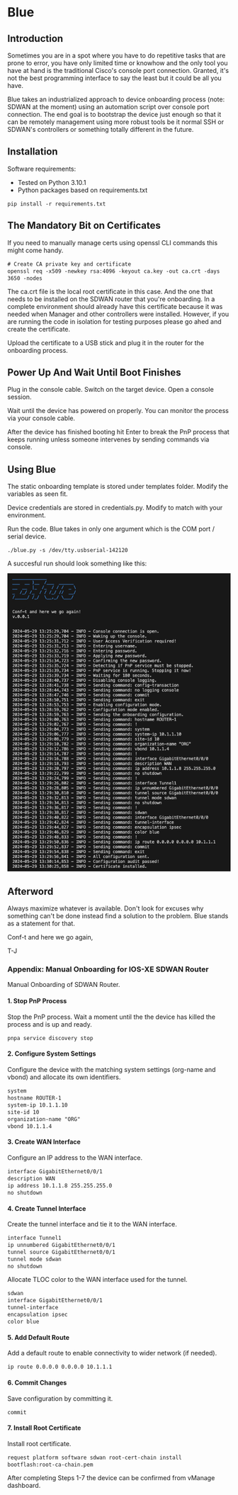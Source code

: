 # Blue

## Introduction

Sometimes you are in a spot where you have to do repetitive tasks that are prone to error, you have only limited time or knowhow and the only tool you have at hand is the traditional Cisco's console port connection. Granted, it's not the best programming interface to say the least but it could be all you have. 

Blue takes an industrialized approach to device onboarding process (note: SDWAN at the moment) using an automation script over console port connection. The end goal is to bootstrap the device just enough so that it can be remotely management using more robust tools be it normal SSH or SDWAN's controllers or something totally different in the future. 

## Installation

Software requirements:
- Tested on Python 3.10.1
- Python packages based on requirements.txt

`````
pip install -r requirements.txt
`````

## The Mandatory Bit on Certificates

If you need to manually manage certs using openssl CLI commands this might come handy.

````
# Create CA private key and certificate
openssl req -x509 -newkey rsa:4096 -keyout ca.key -out ca.crt -days 3650 -nodes
````

The ca.crt file is the local root certificate in this case. And the one that needs to be installed on the SDWAN router that you're onboarding. In a complete environment should already have this certificate because it was needed when Manager and other controllers were installed. However, if you are running the code in isolation for testing purposes please go ahed and create the certificate. 

Upload the certificate to a USB stick and plug it in the router for the onboarding process.

## Power Up And Wait Until Boot Finishes

Plug in the console cable. Switch on the target device. Open a console session.

Wait until the device has powered on properly. You can monitor the process via your console cable. 

After the device has finished booting hit Enter to break the PnP process that keeps running unless someone intervenes by sending commands via console. 

## Using Blue

The static onboarding template is stored under templates folder. Modify the variables as seen fit. 

Device credentials are stored in credentials.py. Modify to match with your environment. 

Run the code. Blue takes in only one argument which is the COM port / serial device.

````
./blue.py -s /dev/tty.usbserial-142120
````

A succesful run should look something like this:

![sample run](./sample-run.png)

## Afterword

Always maximize whatever is available. Don't look for excuses why something can't be done instead find a solution to the problem. Blue stands as a statement for that. 

Conf-t and here we go again,

T-J

### Appendix: Manual Onboarding for IOS-XE SDWAN Router

Manual Onboarding of SDWAN Router.

#### 1. Stop PnP Process

Stop the PnP process. Wait a moment until the the device has killed the process and is up and ready. 

```
pnpa service discovery stop
```

#### 2. Configure System Settings

Configure the device with the matching system settings (org-name and vbond) and allocate its own identifiers. 

```
system
hostname ROUTER-1
system-ip 10.1.1.10
site-id 10
organization-name "ORG"
vbond 10.1.1.4
```

#### 3. Create WAN Interface 

Configure an IP address to the WAN interface. 

```
interface GigabitEthernet0/0/1
description WAN
ip address 10.1.1.8 255.255.255.0
no shutdown
```

#### 4. Create Tunnel Interface

Create the tunnel interface and tie it to the WAN interface.

```
interface Tunnel1
ip unnumbered GigabitEthernet0/0/1
tunnel source GigabitEthernet0/0/1
tunnel mode sdwan
no shutdown
```

Allocate TLOC color to the WAN interface used for the tunnel. 

```
sdwan
interface GigabitEthernet0/0/1
tunnel-interface
encapsulation ipsec
color blue
```

#### 5. Add Default Route

Add a default route to enable connectivity to wider network (if needed). 

```
ip route 0.0.0.0 0.0.0.0 10.1.1.1
```

#### 6. Commit Changes 

Save configuration by committing it.

```
commit
```

#### 7. Install Root Certificate

Install root certificate. 

```
request platform software sdwan root-cert-chain install bootflash:root-ca-chain.pem
```

After completing Steps 1-7 the device can be confirmed from vManage dashboard. 
